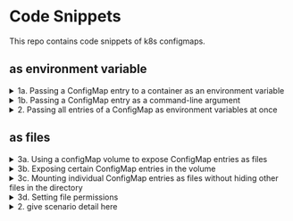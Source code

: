 # Code Snippets

This repo contains code snippets of k8s configmaps.

## as environment variable
<details><summary>1a. Passing a ConfigMap entry to a container as an environment variable</summary>
  <p>
    
  ```
  apiVersion: v1
  kind: Pod
  metadata:
    name: <pod-name>
  spec:
    containers:
    - image: <image-name>
      name: <container-name>
      env:
      - name: VARIABLE
        valueFrom:
          configMapKeyRef:
            name: <cm>
            key: <key name>
  ...
  ```
  </p>
</details>
    
<details><summary>1b. Passing a ConfigMap entry as a command-line argument</summary>
  <p>
    
  ```
  apiVersion: v1
  kind: Pod
  metadata:
    name: <pod-name>
  spec:
    containers:
    - image: <image-name>
      name: <container-name>
      env:
      - name: VARIABLE
        valueFrom:
          configMapKeyRef:
            name: <cm>
            key: <key name>
      args: ["$(VARIABLE)"]
  ...
  ```
  </p>
</details>
    
<details><summary>2. Passing all entries of a ConfigMap as environment variables at once</summary>
  <p>
    
  ```
  apiVersion: v1
  kind: Pod
  metadata:
    name: <pod-name>
  spec:
    containers:
    - image: <image-name>
      name: <container-name>
      envFrom:
      - prefix: CONFIG_ (optional)
        configMapRef:
          name: <cm>
  ...
  ```
  </p>
</details>

## as files
<details><summary>3a. Using a configMap volume to expose ConfigMap entries as files</summary>
  <p>
    
  ```
  apiVersion: v1
  kind: Pod
  metadata:
    name: <pod-name>
  spec:
    containers:
    - image: <image-name>
      name: <container-name>
      volumeMounts:
      ...
      - name: <volume name>
        mountPath: <mount path>
        readOnly: true
      ...
    volumnes:
    ...
    - name: <volume name>
      configMap:
        name: <cm>
    ...
  ...
  ```
  </p>
</details>
    
<details><summary>3b. Exposing certain ConfigMap entries in the volume</summary>
  <p>
    
  ```
  apiVersion: v1
  kind: Pod
  metadata:
    name: <pod-name>
  spec:
    containers:
    - image: <image-name>
      name: <container-name>
      volumeMounts:
      ...
      - name: <volume name>
        mountPath: <mount path>
        readOnly: true
      ...
    volumnes:
    ...
    - name: <volume name>
      configMap:
        name: <cm>
        items:
        - key: <key-name>
          path: <new key-name>
    ...
  ...
  ```
  </p>
</details>

<details><summary>3c. Mounting individual ConfigMap entries as files without hiding other files in the directory</summary>
  <p>
    
  ```
  apiVersion: v1
  kind: Pod
  metadata:
    name: <pod-name>
  spec:
    containers:
    - image: <image-name>
      name: <container-name>
      volumeMounts:
      ...
      - name: <volume name>
        mountPath: <mount path>/<new filename>
        subPath: <filename>
      ...
    volumnes:
    ...
    - name: <volume name>
      configMap:
        name: <cm>
        items:
        - key: <key-name>
          path: <new key-name>
    ...
  ...
  ```
  </p>
</details>

<details><summary>3d. Setting file permissions</summary>
  <p>
    
  ```
  apiVersion: v1
  kind: Pod
  metadata:
    name: <pod-name>
  spec:
    containers:
    - image: <image-name>
      name: <container-name>
      volumeMounts:
      ...
      - name: <volume name>
        mountPath: <mount path>
        readOnly: true
      ...
    volumnes:
    ...
    - name: <volume name>
      configMap:
        name: <cm>
        defaultMode: "0660" # This sets the permissions for all files to -rw-rw----
    ...
  ...
  ```
  </p>
</details>    
<details><summary>2. give scenario detail here</summary>
  <p>
    
  ```
  kubectl get pv
  ```
  </p>
  </details>
